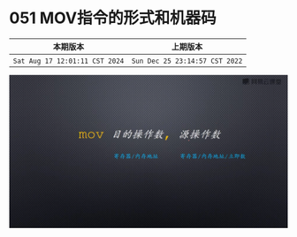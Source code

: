 # 051 MOV指令的形式和机器码

|本期版本| 上期版本
|:---:|:---:
`Sat Aug 17 12:01:11 CST 2024` | `Sun Dec 25 23:14:57 CST 2022`

<img src="./01.png" />